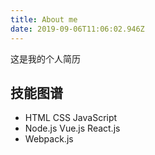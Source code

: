 ```yaml
---
title: About me
date: 2019-09-06T11:06:02.946Z
---
```



这是我的个人简历

## 技能图谱
- HTML CSS JavaScript
- Node.js Vue.js React.js 
- Webpack.js





